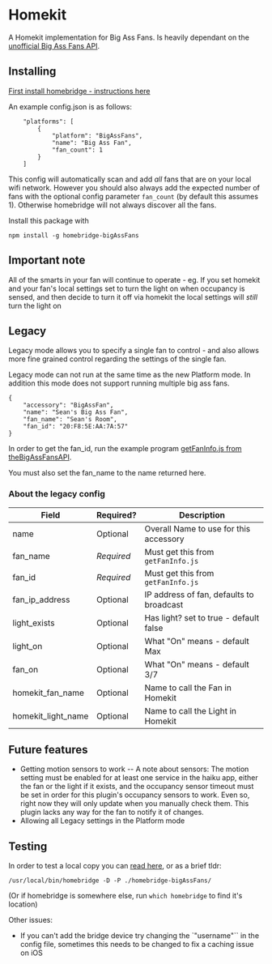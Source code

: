 Homekit
=======
A Homekit implementation for Big Ass Fans. Is heavily dependant on the [unofficial Big Ass Fans API](https://github.com/sean9keenan/BigAssFansAPI).

Installing
----------
[First install homebridge - instructions here](https://github.com/nfarina/homebridge#installation)

An example config.json is as follows:
```
    "platforms": [
        {
            "platform": "BigAssFans",
            "name": "Big Ass Fan",
            "fan_count": 1
        }
    ]
```

This config will automatically scan and add *all* fans that are on your local wifi network. However you should also always add the expected number of fans with the optional config parameter `fan_count` (by default this assumes 1). Otherwise homebridge will not always discover all the fans.

Install this package with
```
npm install -g homebridge-bigAssFans
```

Important note
--------------
All of the smarts in your fan will continue to operate - eg. If you set homekit and your fan's local settings set to turn the light on when occupancy is sensed, and then decide to turn it off via homekit the local settings will _still_ turn the light on

Legacy
------
Legacy mode allows you to specify a single fan to control - and also allows more fine grained control regarding the settings of the single fan.

Legacy mode can not run at the same time as the new Platform mode. In addition this mode does not support running multiple big ass fans.

```
{
    "accessory": "BigAssFan",
    "name": "Sean's Big Ass Fan",
    "fan_name": "Sean's Room",
    "fan_id": "20:F8:5E:AA:7A:57"
}
```

In order to get the fan_id, run the example program [getFanInfo.js from theBigAssFansAPI](https://github.com/sean9keenan/BigAssFansAPI/blob/master/Examples/getFanInfo.js).

You must also set the fan_name to the name returned here.


### About the legacy config
|        Field       |   Required?  |                Description               |
|--------------------|--------------|------------------------------------------|
| name               |   Optional   | Overall Name to use for this accessory   |
| fan_name           | _*Required*_ | Must get this from `getFanInfo.js`       |
| fan_id             | _*Required*_ | Must get this from `getFanInfo.js`       |
| fan_ip_address     |   Optional   | IP address of fan, defaults to broadcast |
| light_exists       |   Optional   | Has light? set to true - default false   |
| light_on           |   Optional   | What "On" means - default Max            |
| fan_on             |   Optional   | What "On" means - default 3/7            |
| homekit_fan_name   |   Optional   | Name to call the Fan in Homekit          |
| homekit_light_name |   Optional   | Name to call the Light in Homekit        |


Future features
---------------
 - Getting motion sensors to work
 -- A note about sensors: The motion setting must be enabled for at least one service in the haiku app, either the fan or the light if it exists, and the occupancy sensor timeout must be set in order for this plugin's occupancy sensors to work. Even so, right now they will only update when you manually check them. This plugin lacks any way for the fan to notify it of changes.
 - Allowing all Legacy settings in the Platform mode

Testing
-------
In order to test a local copy you can [read here](https://github.com/nfarina/homebridge#plugin-development), or as a brief tldr:
```
/usr/local/bin/homebridge -D -P ./homebridge-bigAssFans/
```
(Or if homebridge is somewhere else, run `which homebridge` to find it's location)

Other issues:
 - If you can't add the bridge device try changing the `"username"`` in the config file, sometimes this needs to be changed to fix a caching issue on iOS
